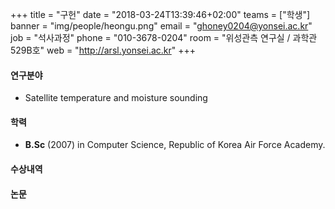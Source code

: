 +++
title = "구헌"
date = "2018-03-24T13:39:46+02:00"
teams = ["학생"]
banner = "img/people/heongu.png"
email = "ghoney0204@yonsei.ac.kr"
job = "석사과정"
phone = "010-3678-0204"
room = "위성관측 연구실 / 과학관 529B호"
web = "http://arsl.yonsei.ac.kr"
+++

#### 연구분야
+ Satellite temperature and moisture sounding

#### 학력
 + **B.Sc** (2007) in Computer Science, Republic of Korea Air Force Academy.

#### 수상내역


#### 논문

